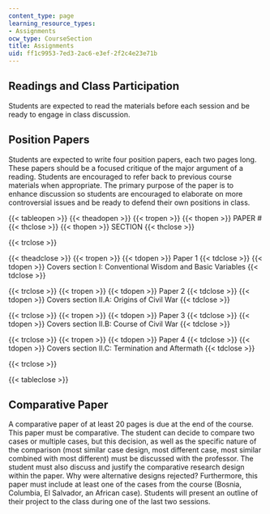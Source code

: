 ```yaml
---
content_type: page
learning_resource_types:
- Assignments
ocw_type: CourseSection
title: Assignments
uid: ff1c9953-7ed3-2ac6-e3ef-2f2c4e23e71b
---
```


Readings and Class Participation
--------------------------------

Students are expected to read the materials before each session and be ready to engage in class discussion.

Position Papers
---------------

Students are expected to write four position papers, each two pages long. These papers should be a focused critique of the major argument of a reading. Students are encouraged to refer back to previous course materials when appropriate. The primary purpose of the paper is to enhance discussion so students are encouraged to elaborate on more controversial issues and be ready to defend their own positions in class.

{{< tableopen >}}
{{< theadopen >}}
{{< tropen >}}
{{< thopen >}}
PAPER #
{{< thclose >}}
{{< thopen >}}
SECTION
{{< thclose >}}

{{< trclose >}}

{{< theadclose >}}
{{< tropen >}}
{{< tdopen >}}
Paper 1
{{< tdclose >}}
{{< tdopen >}}
Covers section I: Conventional Wisdom and Basic Variables
{{< tdclose >}}

{{< trclose >}}
{{< tropen >}}
{{< tdopen >}}
Paper 2
{{< tdclose >}}
{{< tdopen >}}
Covers section II.A: Origins of Civil War
{{< tdclose >}}

{{< trclose >}}
{{< tropen >}}
{{< tdopen >}}
Paper 3
{{< tdclose >}}
{{< tdopen >}}
Covers section II.B: Course of Civil War
{{< tdclose >}}

{{< trclose >}}
{{< tropen >}}
{{< tdopen >}}
Paper 4
{{< tdclose >}}
{{< tdopen >}}
Covers section II.C: Termination and Aftermath
{{< tdclose >}}

{{< trclose >}}

{{< tableclose >}}

Comparative Paper
-----------------

A comparative paper of at least 20 pages is due at the end of the course. This paper must be comparative. The student can decide to compare two cases or multiple cases, but this decision, as well as the specific nature of the comparison (most similar case design, most different case, most similar combined with most different) must be discussed with the professor. The student must also discuss and justify the comparative research design within the paper. Why were alternative designs rejected? Furthermore, this paper must include at least one of the cases from the course (Bosnia, Columbia, El Salvador, an African case). Students will present an outline of their project to the class during one of the last two sessions.